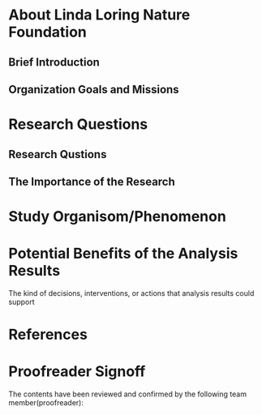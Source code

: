 # About Linda Loring Nature Foundation
## Brief Introduction

## Organization Goals and Missions


# Research Questions
## Research Qustions

## The Importance of the Research

# Study Organisom/Phenomenon


# Potential Benefits of the Analysis Results
The kind of decisions, interventions, or actions that analysis results could support

# References

# Proofreader Signoff
The contents have been reviewed and confirmed by the following team member(proofreader):


